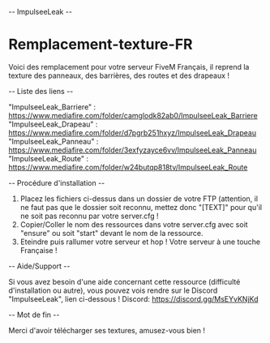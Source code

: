 -- ImpulseeLeak --

# Remplacement-texture-FR

Voici des remplacement pour votre serveur FiveM Français, il reprend la texture des panneaux, des barrières, des routes et des drapeaux !

-- Liste des liens --

"ImpulseeLeak_Barriere" : https://www.mediafire.com/folder/camglodk82ab0/ImpulseeLeak_Barriere
"ImpulseeLeak_Drapeau"  : https://www.mediafire.com/folder/d7pgrb251hxyz/ImpulseeLeak_Drapeau
"ImpulseeLeak_Panneau"  : https://www.mediafire.com/folder/3exfyzayce6vv/ImpulseeLeak_Panneau
"ImpulseeLeak_Route"    : https://www.mediafire.com/folder/w24butqp818tv/ImpulseeLeak_Route

-- Procédure d'installation --

1. Placez les fichiers ci-dessus dans un dossier de votre FTP (attention, il ne faut pas que le dossier soit reconnu, mettez donc "[TEXT]" pour qu'il ne soit pas reconnu par votre server.cfg !
2. Copier/Coller le nom des ressources dans votre server.cfg avec soit "ensure" ou soit "start" devant le nom de la ressource.
3. Eteindre puis rallumer votre serveur et hop ! Votre serveur à une touche Française !

-- Aide/Support --

Si vous avez besoin d'une aide concernant cette ressource (difficulté d'installation ou autre), vous pouvez vois rendre sur le Discord "ImpulseeLeak", lien ci-dessous !
Discord: https://discord.gg/MsEYvKNjKd

-- Mot de fin --

Merci d'avoir télécharger ses textures, amusez-vous bien !
